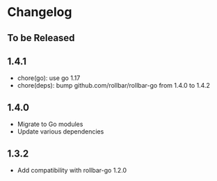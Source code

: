 # Changelog

## To be Released

## 1.4.1

* chore(go): use go 1.17
* chore(deps): bump github.com/rollbar/rollbar-go from 1.4.0 to 1.4.2

## 1.4.0

* Migrate to Go modules
* Update various dependencies

## 1.3.2

* Add compatibility with rollbar-go 1.2.0
